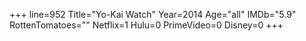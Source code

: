 +++
line=952
Title="Yo-Kai Watch"
Year=2014
Age="all"
IMDb="5.9"
RottenTomatoes=""
Netflix=1
Hulu=0
PrimeVideo=0
Disney=0
+++

